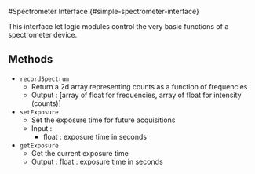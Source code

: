 #Spectrometer Interface {#simple-spectrometer-interface}

This interface let logic modules control the very basic functions of a spectrometer device.

## Methods

- `recordSpectrum`
    - Return a 2d array representing counts as a function of frequencies
    - Output : [array of float for frequencies, array of float for intensity (counts)]
- `setExposure`
    - Set the exposure time for future acquisitions
    - Input : 
        - float : exposure time in seconds
- `getExposure`
    - Get the current exposure time
    - Output : float : exposure time in seconds